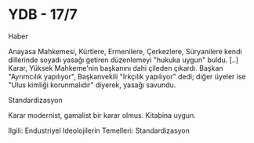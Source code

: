 # YDB - 17/7

Haber

Anayasa Mahkemesi, Kürtlere, Ermenilere, Çerkezlere, Süryanilere kendi dillerinde soyadı yasağı getiren düzenlemeyi "hukuka uygun" buldu. [..] Karar, Yüksek Mahkeme'nin başkanını dahi çileden çıkardı. Başkan "Ayrımcılık yapılıyor", Başkanvekili "Irkçılık yapılıyor" dedi; diğer üyeler ise "Ulus kimliği korunmalıdır" diyerek, yasağı savundu.

Standardizasyon

Karar modernist, gamalist bir karar olmus. Kitabina uygun.

Ilgili: Endustriyel Ideolojilerin Temelleri: Standardizasyon

